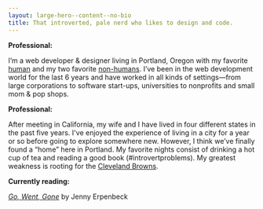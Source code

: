 ```yaml
---
layout: large-hero--content--no-bio
title: That introverted, pale nerd who likes to design and code.
---
```


<p class="margin-top-none">
  <strong>
    Professional:
  </strong>
</p>
<p class="margin-top-none">
  I’m a web developer &amp; designer living in Portland, Oregon with my favorite <a href="https://www.sparks-of-art.com">human</a> and my two favorite <a href="https://www.instagram.com/p/wm-FsonqsK/?taken-by=jacobrokaw">non-humans</a>. I’ve been in the web development world for the last 6 years and have worked in all kinds of settings—from large corporations to software start-ups, universities to nonprofits and small mom & pop shops.
</p>
<p>
  <strong>
    Professional:
  </strong>
</p>
<p class="margin-top-none">
   After meeting in California, my wife and I have lived in four different states in the past five years. I've enjoyed the experience of living in a city for a year or so before going to explore somewhere new. However, I think we’ve finally found a “home” here in Portland. My favorite nights consist of drinking a hot cup of tea and reading a good book (#introvertproblems). My greatest weakness is rooting for the <a href="/did-the-browns-win">Cleveland Browns</a>.
</p>
<p>
  <strong>
    Currently reading:
  </strong>
</p>
<p class="margin-top-none">
  <em><a href="https://www.amazon.com/Go-Went-Gone-Jenny-Erpenbeck/dp/0811225941/ref=sr_1_1?ie=UTF8&qid=1525802067&sr=8-1&keywords=Go%2C+Went%2C+Gone" target="_blank">
    Go, Went, Gone</a></em>
by Jenny Erpenbeck
</p>
